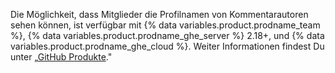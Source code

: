 Die Möglichkeit, dass Mitglieder die Profilnamen von Kommentarautoren sehen können, ist verfügbar mit {% data variables.product.prodname_team %}, {% data variables.product.prodname_ghe_server %} 2.18+, und {% data variables.product.prodname_ghe_cloud %}. Weiter Informationen findest Du unter „[GitHub Produkte](/articles/githubs-products)."
